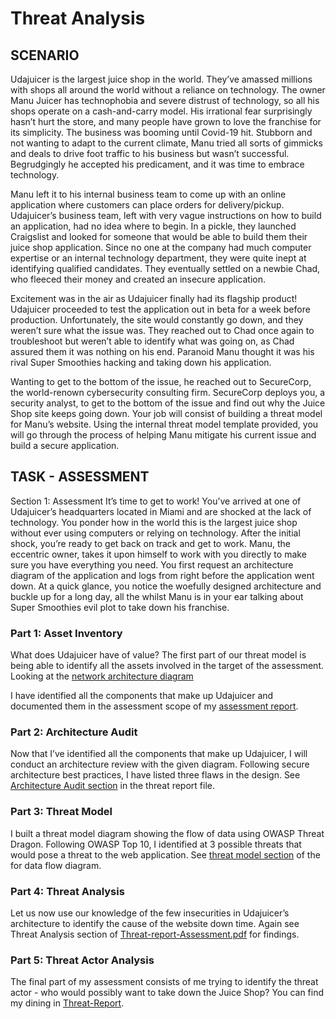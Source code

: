 # Threat Analysis

## SCENARIO

Udajuicer is the largest juice shop in the world. They’ve amassed millions with shops all around the world without a reliance on technology. The owner Manu Juicer has technophobia and severe distrust of technology, so all his shops operate on a cash-and-carry model. His irrational fear surprisingly hasn’t hurt the store, and many people have grown to love the franchise for its simplicity. The business was booming until Covid-19 hit. Stubborn and not wanting to adapt to the current climate, Manu tried all sorts of gimmicks and deals to drive foot traffic to his business but wasn’t successful. Begrudgingly he accepted his predicament, and it was time to embrace technology.

Manu left it to his internal business team to come up with an online application where customers can place orders for delivery/pickup. Udajuicer’s business team, left with very vague instructions on how to build an application, had no idea where to begin. In a pickle, they launched Craigslist and looked for someone that would be able to build them their juice shop application. Since no one at the company had much computer expertise or an internal technology department, they were quite inept at identifying qualified candidates. They eventually settled on a newbie Chad, who fleeced their money and created an insecure application.

Excitement was in the air as Udajuicer finally had its flagship product! Udajuicer proceeded to test the application out in beta for a week before production. Unfortunately, the site would constantly go down, and they weren’t sure what the issue was. They reached out to Chad once again to troubleshoot but weren’t able to identify what was going on, as Chad assured them it was nothing on his end. Paranoid Manu thought it was his rival Super Smoothies hacking and taking down his application.

Wanting to get to the bottom of the issue, he reached out to SecureCorp, the world-renown cybersecurity consulting firm. SecureCorp deploys you, a security analyst, to get to the bottom of the issue and find out why the Juice Shop site keeps going down. Your job will consist of building a threat model for Manu’s website. Using the internal threat model template provided, you will go through the process of helping Manu mitigate his current issue and build a secure application.

## TASK - ASSESSMENT

Section 1: Assessment
It’s time to get to work! You’ve arrived at one of Udajuicer’s headquarters located in Miami and are shocked at the lack of technology. You ponder how in the world this is the largest juice shop without ever using computers or relying on technology. After the initial shock, you’re ready to get back on track and get to work. Manu, the eccentric owner, takes it upon himself to work with you directly to make sure you have everything you need. You first request an architecture diagram of the application and logs from right before the application went down. At a quick glance, you notice the woefully designed architecture and buckle up for a long day, all the whilst Manu is in your ear talking about Super Smoothies evil plot to take down his franchise.


### Part 1: Asset Inventory

What does Udajuicer have of value?  The first part of our threat model is being able to identify all the assets involved in the target of the assessment. Looking at the [network architecture diagram](https://github.com/Marvykalu/udacity-security-analyst-nanodegree/blob/main/analyzing-security-threats/network_architecture.png)

I have identified all the components that make up Udajuicer and documented them in the assessment scope of my [assessment report](https://github.com/Marvykalu/udacity-security-analyst-nanodegree/blob/main/analyzing-security-threats/Threat-Report-Assessment.pdf).

### Part 2: Architecture Audit

Now that I’ve identified all the components that make up Udajuicer, I will conduct an architecture review with the given diagram. Following secure architecture best practices, I have listed three flaws in the design. See [Architecture Audit section](https://github.com/Marvykalu/udacity-security-analyst-nanodegree/blob/main/analyzing-security-threats/Threat-Report-Assessment.pdf) in the threat report file.

### Part 3: Threat Model

I built a threat model diagram showing the flow of data using OWASP Threat Dragon. Following OWASP Top 10, I identified at 3 possible threats that would pose a threat to the web application. See [threat model section](https://github.com/Marvykalu/udacity-security-analyst-nanodegree/blob/main/analyzing-security-threats/Threat-Report-Assessment.pdf) of the for data flow diagram.

### Part 4: Threat Analysis

Let us now use our knowledge of the few insecurities in Udajuicer’s architecture to identify the cause of the website down time. Again see Threat Analysis section of [Threat-report-Assessment.pdf](https://github.com/Marvykalu/udacity-security-analyst-nanodegree/blob/main/analyzing-security-threats/Threat-Report-Assessment.pdf) for findings.


### Part 5: Threat Actor Analysis

The final part of my assessment consists of me trying to identify the threat actor -                                                                                                                           who would possibly want to take down the Juice Shop? You can find my dining in [Threat-Report](https://github.com/Marvykalu/udacity-security-analyst-nanodegree/blob/main/analyzing-security-threats/Threat-Report-Assessment.pdf).

